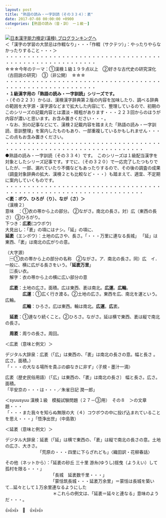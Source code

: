 ```yaml
---
layout: post
title: "熟語の読み・一字訓読（その３３４）：袤"
date: 2017-07-08 00:00:00 +0900
categories: [熟語の読み（音・訓）　ー１級－]
---
```


[![](/syuusyuu9701/assets/images/熟語の読み・一字訓読（その３３４）：袤-br_c_3028_1.gif)](http://blog.with2.net/link.php?1659096:3028 "日本漢字能力検定(漢検) ブログランキングへ")[日本漢字能力検定(漢検) ブログランキングへ](http://blog.with2.ne/link.php?1659096:3028)  
＜「漢字の学習の大禁忌は作輟なり」・・・「作輟（サクテツ）」：やったりやらなかったりすること・・・＞  
・・・・・・・・・・・・・・・・・・・・・・・・・・・・・・・・・・・・・・・・・・・・・・・・・・・・・・・・・  
☆☆☆今年のテーマ：①漢検１級１９９点以上　②好きな古代史の研究深化（古田説の研究）　③（非公開）　☆☆☆　　  
・・・・・・・・・・・・・・・・・・・・・・・・・・・・・・・・・・・・・・・・・・・・・・・・・・・・・・・・・  
**・１級漢字用の「熟語の読み・一字訓読」シリーズです。**  
・（その２２３）からは、漢検漢字辞典第２版の内容を加味したり、調べる辞典の範囲を大字源・漢字源などまで拡大した内容にて、整理しているので、初期のこのシリーズの記載内容とは濃淡・精粗があります・・・２２３回からのほうが内容が濃いと思います。お含み置きください・・・。  
・なお、別の記事などにて、漢検２記載内容を踏まえた「熟語の読み・一字訓読、音訓整理」を案内したものもあり、一部重複しているかもしれません・・・この点もお含み置きください。  
・・・・・・・・・・・・・・・・・・・・・・・・・・・・・・・・・・・・・・・・・・・・・・・・・・・・・・・・・・・・・・・・・・・・  
●熟語の読み・一字訓読（その３３４）です。　このシリーズは１級配当漢字を対象としたシリーズ記事です。すでに、（その３２０）で一応完了したつもりでしたが、一部、漏れていたり不備などもあったりするので、その後の調査の成果（調査対象辞典の拡大、漢検２とも比較など・・・）も踏まえて、適宜、不定期に案内していくものです。  
・・・・・・・・・・・・・・・・・・・・・・・・・・・・・・・・・・・・・・・・・・・・・・・・・・・・・・・・・・・・・・・・・・・・  
**＜袤：ボウ、ひろが（り）、なが（さ）＞**  
（漢検２）  
意味　：①衣の帯から上の部分。 ②ながさ。南北の長さ。対）広（東西の長さ） ③ひろがり。  
下つき：**広袤**(コウボウ)  
大見出し：「袤」の項にはナシ。「延」の項に、  
**延袤**（エンボウ）：土地の広さや、長さ。「・・・万里に連なる長城」 「延」は東西、「袤」は南北の広がりの意。  
  
（大字源）  
　🈩①衣の帯から上の部分の名称　②ながさ。ア．南北の長さ。同）広　イ．一般に、横に広がる長さをいう。「**延袤万里**」  
　🈔長い衣。  
　解字：衣の帯から上の横に広い部分の意  
  
  
　**広袤**：土地の広さ。面積。広は東西、袤は南北。**広運**。**広輪**。  
　　　　**広運**：①広く行き渡る。②土地の広さ。東西を広、南北を運という。広輪。  
　　　　**広輪**：ひろさ。広は東西。輪は南北。**広運**。**広**袤。  
  
　**延袤**：①連なり続くこと。②ひろさ。ながさ。延は横で東西、袤は縦で南北の長さ。  
  
　**周袤**：周りの長さ。周回。  
  
＜広袤（意味と例文）＞  
  
デジタル大辞泉：広袤（「広」は東西の、「袤」は南北の長さの意。幅と長さ 。広さ。面積。）  
「・・・の大なる場所を貴ぶの癖なきに非ず」〈子規・墨汁一滴〉  
  
広袤（歴史民俗用語）〔「広」は東西の、「袤」は南北の長さ〕 幅と長さ。広さ。面積。   
「平安京の・・・は・・・／朱雀日記 潤一郎」  
  
＜syuusyuu 漢検１級　模擬試験問題（２７－③用）　その８　＞の文章題・・・  
「・・・また我々を知らぬ無限の大（４）コウボウの中に投げ込まれていることを思え・・・」「悟浄出世」（中島敦）  
  
＜延袤（意味と例文）＞  
  
デジタル大辞泉：延袤（「延」は横で東西の、「袤」は縦で南北の長さの意。土地の広さ、大きさ。  
　　　　　　　　「荒原の・・・四里に下らざれども」〈織田訳・花柳春話〉  
  
その他（ネットから）：「延袤の砂丘 三十里 游糸(ゆうし)揺曳（ようえい）して孤村を限る・・・」  
　　　　　　　　　　　「長城　延袤数千里・・・」  
　　　　　　　　　　　「蒙恬筑長城・・・延袤万余里」＝蒙恬は長城を築いて…延々として１万余里連なるようにした  
　　　　　　　　　　　＊これらの例文は、「延袤＝延々と連なる」意味のようだ・・・。  
  
👍👍👍　🐔　👍👍👍